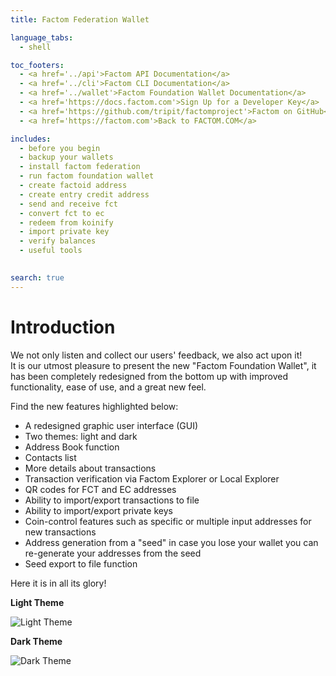 ```yaml
---
title: Factom Federation Wallet

language_tabs:
  - shell

toc_footers:
  - <a href='../api'>Factom API Documentation</a>
  - <a href='../cli'>Factom CLI Documentation</a>
  - <a href='../wallet'>Factom Foundation Wallet Documentation</a>
  - <a href='https://docs.factom.com'>Sign Up for a Developer Key</a>
  - <a href='https://github.com/tripit/factomproject'>Factom on GitHub</a>
  - <a href='https://factom.com'>Back to FACTOM.COM</a>

includes:
  - before you begin
  - backup your wallets
  - install factom federation
  - run factom foundation wallet
  - create factoid address
  - create entry credit address
  - send and receive fct
  - convert fct to ec
  - redeem from koinify
  - import private key
  - verify balances
  - useful tools
  

search: true
---
```


# Introduction

We not only listen and collect our users' feedback, we also act upon it!  
It is our utmost pleasure to present the new "Factom Foundation Wallet", it has been completely redesigned from the bottom up with improved functionality, ease of use, and a great new feel.

Find the new features highlighted below:

* A redesigned graphic user interface (GUI)
* Two themes: light and dark
* Address Book function
* Contacts list
* More details about transactions
* Transaction verification via Factom Explorer or Local Explorer
* QR codes for FCT and EC addresses
* Ability to import/export transactions to file
* Ability to import/export private keys 
* Coin-control features such as specific or multiple input addresses for new transactions
* Address generation from a "seed" in case you lose your wallet you can re-generate your addresses from the seed
* Seed export to file function 

Here it is in all its glory!

**Light Theme**

![Light Theme](/images/wallet_001.png)

**Dark Theme**

![Dark Theme](/images/wallet_002.png)
